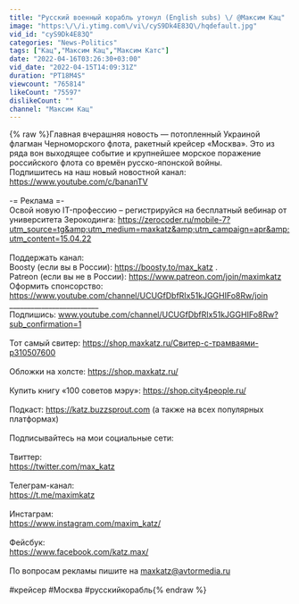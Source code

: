 ```yaml
---
title: "Русский военный корабль утонул (English subs) \/ @Максим Кац"
image: "https:\/\/i.ytimg.com\/vi\/cyS9Dk4E83Q\/hqdefault.jpg"
vid_id: "cyS9Dk4E83Q"
categories: "News-Politics"
tags: ["Кац","Максим Кац","Максим Катс"]
date: "2022-04-16T03:26:30+03:00"
vid_date: "2022-04-15T14:09:31Z"
duration: "PT18M4S"
viewcount: "765814"
likeCount: "75597"
dislikeCount: ""
channel: "Максим Кац"
---
```

{% raw %}Главная вчерашняя новость — потопленный Украиной флагман Черноморского флота, ракетный крейсер «Москва». Это из ряда вон выходящее событие и крупнейшее морское поражение российского флота со времён русско-японской войны.<br />Подпишитесь на наш новый новостной канал: <a rel="nofollow" target="blank" href="https://www.youtube.com/c/bananTV">https://www.youtube.com/c/bananTV</a><br /><br />-= Реклама =-<br />Освой новую IT-профессию – регистрируйся на бесплатный вебинар от университета Зерокодинга: <a rel="nofollow" target="blank" href="https://zerocoder.ru/mobile-7?utm_source=tg&amp;utm_medium=maxkatz&amp;utm_campaign=apr&amp;utm_content=15.04.22">https://zerocoder.ru/mobile-7?utm_source=tg&amp;utm_medium=maxkatz&amp;utm_campaign=apr&amp;utm_content=15.04.22</a><br /><br />Поддержать канал:<br />Boosty (если вы в России): <a rel="nofollow" target="blank" href="https://boosty.to/max_katz">https://boosty.to/max_katz</a> .<br />Patreon (если вы не в России): <a rel="nofollow" target="blank" href="https://www.patreon.com/join/maximkatz">https://www.patreon.com/join/maximkatz</a><br />Оформить спонсорство: <a rel="nofollow" target="blank" href="https://www.youtube.com/channel/UCUGfDbfRIx51kJGGHIFo8Rw/join">https://www.youtube.com/channel/UCUGfDbfRIx51kJGGHIFo8Rw/join</a><br />_________________________<br />Подпишись: www.youtube.com/channel/UCUGfDbfRIx51kJGGHIFo8Rw?sub_confirmation=1<br /><br />Тот самый свитер: <a rel="nofollow" target="blank" href="https://shop.maxkatz.ru/Свитер-с-трамваями-p310507600">https://shop.maxkatz.ru/Свитер-с-трамваями-p310507600</a> <br /><br />Обложки на холсте: <a rel="nofollow" target="blank" href="https://shop.maxkatz.ru/">https://shop.maxkatz.ru/</a><br /><br />Купить книгу «100 советов мэру»: <a rel="nofollow" target="blank" href="https://shop.city4people.ru/">https://shop.city4people.ru/</a><br /><br />Подкаст: <a rel="nofollow" target="blank" href="https://katz.buzzsprout.com">https://katz.buzzsprout.com</a> (а также на всех популярных платформах)<br /><br />Подписывайтесь на мои социальные сети:<br /><br />Твиттер: <br /><a rel="nofollow" target="blank" href="https://twitter.com/max_katz">https://twitter.com/max_katz</a><br /><br />Телеграм-канал: <br /><a rel="nofollow" target="blank" href="https://t.me/maximkatz">https://t.me/maximkatz</a><br /><br />Инстаграм: <br /><a rel="nofollow" target="blank" href="https://www.instagram.com/maxim_katz/">https://www.instagram.com/maxim_katz/</a><br /><br />Фейсбук: <br /><a rel="nofollow" target="blank" href="https://www.facebook.com/katz.max/">https://www.facebook.com/katz.max/</a><br /><br />По вопросам рекламы пишите на maxkatz@avtormedia.ru<br /><br />#крейсер #Москва #русскийкорабль{% endraw %}
